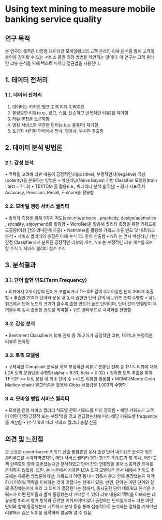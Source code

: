 # Using text mining to measure mobile banking service quality

## 연구 목적

본 연구의 목적은 비정형 데이터인 모바일뱅크의 고객 온라인 리뷰 분석을 통해 고객의 불만을 감지할 수 있는 서비스 품질 측정 방법을 제안하는 것이다. 이 연구는 고객 온라인 리뷰 분석을 위해 텍스트 마이닝 접근법을 사용한다. 


## 1. 데이터 전처리
### 1.1. 데이터 전처리
1.	데이터는 카카오 뱅크 고객 리뷰 3,900건
2.	불필요한 리뷰(e.g., 광고, 스팸, 단순하고 반복적인 리뷰)를 제거함
3.	리뷰 문장을 토큰화함
4.	뱅킹 서비스와 무관한 단어(a.k.a. 불용어) 제거함
5.	토큰화 처리된 단어에서 명사, 형용사, 부사만 추출함

## 2. 데이터 분석 방법론
### 2.1. 감성 분석
•	맥락을 고려해 리뷰 내용이 긍정적인지(positive), 부정적인지(negative) 극성(polarity)을 분류하는 방법론
•	머신러닝(Naive Bayes) 기반 Classifier 모델링(train : test = 7 : 3)
•	TEXTOM 툴 활용(i.e., 빅데이터 분석 솔루션)
•	평가 지표로서 Accuracy, Precision, Recall, F-score를 활용함
### 2.2. 모바일 뱅킹 서비스 퀄리티
•	퀄리티 측정을 위해 5가지 척도(security/privacy , practicity, design/aesthetics , sociality, enjoyment)를 활용함
•	WordNet을 활용해 퀄리티 측정을 위한 키워드를 도출함(어휘 간의 의미관계 추출)
•	Netminer을 활용해 키워드 추출 빈도 및 네트워크 분석
•	서비스 퀄리티의 총합은 아래 수식 1과 같이 산출함
•	NPi 는 앞서 머신러닝 기반 감정 Classifier에서 분류된 긍정적인 리뷰의 개수, Nni 는 부정적인 리뷰 개수를 의미함
수식 1. 서비스 퀄리티 점수 수식
 

## 3. 분석결과
### 3.1. 단어 출현 빈도(Term Frequency)
•	리뷰에서 2개 이상의 단어가 포함되거나 TF-IDF 값이 0.5 이상인 단어 200개 추출함 
•	추출한 200개 단어와 문장 내 동시 출현한 단어 간의 네트워크 분석 수행함
•	네트워크에서 단어 노드의 크기가 클수록 출현 빈도가 높은 단어이며, 단어 간의 연결망이 두꺼울수록 동시 출현한 빈도를 의미함
•	워드 클라우드로 시각화를 진행함
### 3.2. 감성 분석
•	Sentiment Classifier에 의해 전체 중 78.2%가 긍정적인 리뷰, 17.1%가 부정적인 리뷰로 분류됨
### 3.3. 토픽 모델링
•	구체적인 Complaint 분석을 위해 부정적인 리뷰로 분류된 전체 중 17.1% 리뷰에 대해 LDA 토픽 모델링을 수행함(alpha = 8.33, beta = 0.02)
•	정확한 토픽 추출을 위해 TF-IDF >= 0.5, 문장 내 최소 단어 수 >=2인 리뷰만 활용함
•	MCMC(Monte Carlo Markov-chain) 알고리즘을 활용해 Gibbs 샘플링을 1,000회 수행함
### 3.4. 모바일 뱅킹 서비스 퀄리티
•	모바일 은행 서비스 퀄리티 척도별 관련 키워드를 미리 정의함
•	해당 키워드가 고객이 어떤 감정(긍정적 또는 부정적)을 갖고 언급했는지에 따라 해당 키워드별 frequency를 계산함
•	(수식 1)에 따라 서비스 퀄리티 총합 산출

## 의견 및 느낀점
본 논문은 count-based 키워드 산출 방법론인 동시 출현 단어 네트워크 분석과 워드 클라우드를 시각화하였지만, 어떤 서비스 퀄리티 평가 항목의 키워드가 몇 회나, 어떤 고객 만족도와 함께 출현했는지만 분석하였고 단어 간의 연결망을 통해 심층적인 의미를 분석하지 않았음. 
또한, 본 논문에서 사용한 LDA 토픽 모델링은 문서 내에서 키워드 추출에는 유용한 방법론이지만, 키워드가 어떤 동사나 형용사 등과 함께 등장했는지 파악하기 어려워 맥락을 이해하는 것이 어렵다는 한계가 있음.
반면, 단어는 어떤 단어와 함께 등장했는지에 따라 그 의미가 결정된다는 점에서, 동시출현 단어 네트워크 분석은 키워드가 어떤 단어들과 함께 등장했는지 파악할 수 있어 리뷰 내용의 맥락을 이해하는 데 유용함
따라서 평가 항목과 관련한 키워드이며 많이 출현하는 단어일지라도 다른 어떤 단어와 함께 등장했는지 네트워크 분석 등을 통해 심층적으로 분석하는 절차를 거쳐야만 리뷰에서 숨은 의미를 정확하게 발굴해 낼 수 있음.
